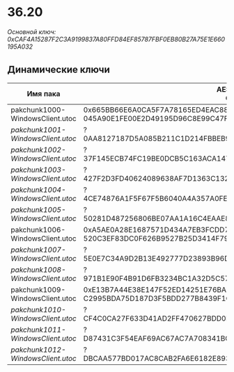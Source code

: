 # 36.20

###### Основной ключ: 0xCAF4A15287F2C3A9199837A80FFD84EF85787FBF0EB80B27A75E1E660195A032

## Динамические ключи

| Имя пака                          | AES Ключ</br>GUID                                                                                       | HiRes Текстуры |
|-----------------------------------|---------------------------------------------------------------------------------------------------------|----------------|
|  pakchunk1000-WindowsClient.utoc  | 0x665BB66E6A0CA5F7A78165ED4EAC88168951CCC1182CB2206A721001937C937B</br>045A90E1FE00E2D49195D96C8E99C47F | ✔️             |
| *pakchunk1001-WindowsClient.utoc* | ?</br>0AA8127187D5A085B211C1D214FBBEB9 | ✔️             |
| *pakchunk1002-WindowsClient.utoc* | ?</br>37F145ECB74FC19BE0DCB5C163ACA147 | ❌             |
| *pakchunk1003-WindowsClient.utoc* | ?</br>427F2D3FD40624089638AF7D1363C132 | ✔️             |
| *pakchunk1004-WindowsClient.utoc* | ?</br>4CE74876A1F5F67F5B6040A4A357A0FE | ✔️             |
| *pakchunk1005-WindowsClient.utoc* | ?</br>50281D487256806BE07AA1A16C4EAAE8 | ✔️             |
|  pakchunk1006-WindowsClient.utoc  | 0xA5AE0A28E1687571D434A7EB3FCDD7991603A71E99CBE28E38CF6E87B5849E81</br>520C3EF83DC0F626B9527B25D3414F79 | ❌             |
| *pakchunk1007-WindowsClient.utoc* | ?</br>5E0E7C34A9D2B13E492777D23893B96D | ✔️             |
| *pakchunk1008-WindowsClient.utoc* | ?</br>971B1E90F4B91D6FB3234BC1A32D5C57 | ❌             |
|  pakchunk1009-WindowsClient.utoc  | 0xE13B7A44E38E147F52ED14251E76BA2BAC83403812FF485F471BA3893988B387</br>C2995BDA75D187D3F5BDD277B8439F1C | ✔️             |
| *pakchunk1010-WindowsClient.utoc* | ?</br>CF4C0CA27F633D41AD2FF470627BDD0F | ❌             |
| *pakchunk1011-WindowsClient.utoc* | ?</br>D87431C3F54EAF69AC67AC7A708341BC | ✔️             |
| *pakchunk1012-WindowsClient.utoc* | ?</br>DBCAA577BD017AC8CAB2FA6E6182E893 | ✔️             |
